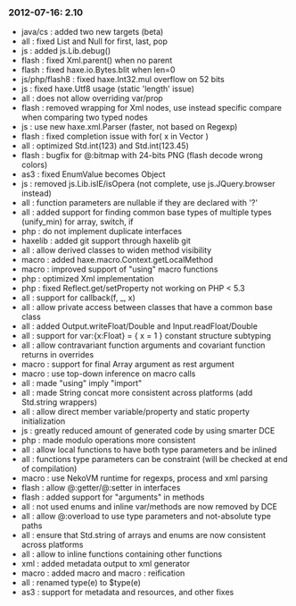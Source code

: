 ### 2012-07-16: __2.10__

* java/cs : added two new targets (beta)
* all : fixed List and Null<T> for first, last, pop
* js : added js.Lib.debug()
* flash : fixed Xml.parent() when no parent
* flash : fixed haxe.io.Bytes.blit when len=0
* js/php/flash8 : fixed haxe.Int32.mul overflow on 52 bits
* js : fixed haxe.Utf8 usage (static 'length' issue)
* all : does not allow overriding var/prop
* flash : removed wrapping for Xml nodes, use instead specific compare when comparing two typed nodes
* js : use new haxe.xml.Parser (faster, not based on Regexp)
* flash : fixed completion issue with for( x in Vector )
* all : optimized Std.int(123) and Std.int(123.45)
* flash : bugfix for @:bitmap with 24-bits PNG (flash decode wrong colors)
* as3 : fixed EnumValue becomes Object
* js : removed js.Lib.isIE/isOpera (not complete, use js.JQuery.browser instead)
* all : function parameters are nullable if they are declared with '?'
* all : added support for finding common base types of multiple types (unify_min) for array, switch, if
* php : do not implement duplicate interfaces
* haxelib : added git support through haxelib git
* all : allow derived classes to widen method visibility
* macro : added haxe.macro.Context.getLocalMethod
* macro : improved support of "using" macro functions
* php : optimized Xml implementation
* php : fixed Reflect.get/setProperty not working on PHP < 5.3
* all : support for callback(f, _, x)
* all : allow private access between classes that have a common base class
* all : added Output.writeFloat/Double and Input.readFloat/Double
* all : support for var:{x:Float} = { x = 1 } constant structure subtyping
* all : allow contravariant function arguments and covariant function returns in overrides
* macro : support for final Array<Expr> argument as rest argument
* macro : use top-down inference on macro calls
* all : made "using" imply "import"
* all : made String concat more consistent across platforms (add Std.string wrappers)
* all : allow direct member variable/property and static property initialization
* js : greatly reduced amount of generated code by using smarter DCE
* php : made modulo operations more consistent
* all : allow local functions to have both type parameters and be inlined
* all : functions type parameters can be constraint (will be checked at end of compilation)
* macro : use NekoVM runtime for regexps, process and xml parsing
* flash : allow @:getter/@:setter in interfaces
* flash : added support for "arguments" in methods
* all : not used enums and inline var/methods are now removed by DCE
* all : allow @:overload to use type parameters and not-absolute type paths
* all : ensure that Std.string of arrays and enums are now consistent across platforms
* all : allow to inline functions containing other functions
* xml : added metadata output to xml generator
* macro : added macro <expr> and macro : <type> reification
* all : renamed type(e) to $type(e)
* as3 : support for metadata and resources, and other fixes
